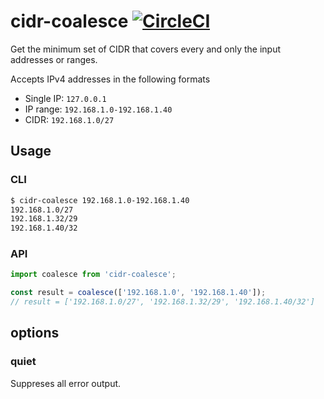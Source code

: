 # cidr-coalesce [![CircleCI](https://circleci.com/gh/nesukun/cidr-coalesce.svg?style=svg)](https://circleci.com/gh/nesukun/cidr-coalesce)

Get the minimum set of CIDR that covers every and only the input addresses or ranges.

Accepts IPv4 addresses in the following formats
- Single IP: `127.0.0.1`
- IP range: `192.168.1.0-192.168.1.40`
- CIDR: `192.168.1.0/27`

## Usage

### CLI
```sh
$ cidr-coalesce 192.168.1.0-192.168.1.40
192.168.1.0/27
192.168.1.32/29
192.168.1.40/32
```

### API
```js
import coalesce from 'cidr-coalesce';

const result = coalesce(['192.168.1.0', '192.168.1.40']);
// result = ['192.168.1.0/27', '192.168.1.32/29', '192.168.1.40/32']
```

## options

### quiet

Suppreses all error output.
